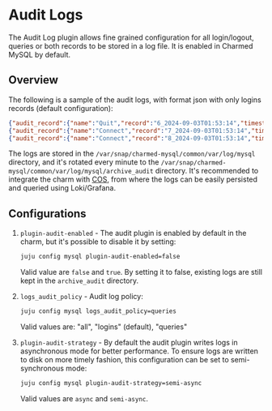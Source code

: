 # Audit Logs

The Audit Log plugin allows fine grained configuration for all login/logout, queries or both records to be stored in a log file. It is enabled in Charmed MySQL by default.

## Overview
The following is a sample of the audit logs, with format json with only logins records (default configuration):

```json
{"audit_record":{"name":"Quit","record":"6_2024-09-03T01:53:14","timestamp":"2024-09-03T01:53:33Z","connection_id":"992","status":0,"user":"clusteradmin","priv_user":"clusteradmin","os_login":"","proxy_user":"","host":"localhost","ip":"","db":""}}
{"audit_record":{"name":"Connect","record":"7_2024-09-03T01:53:14","timestamp":"2024-09-03T01:53:33Z","connection_id":"993","status":1156,"user":"","priv_user":"","os_login":"","proxy_user":"","host":"juju-da2225-8","ip":"10.207.85.214","db":""}}
{"audit_record":{"name":"Connect","record":"8_2024-09-03T01:53:14","timestamp":"2024-09-03T01:53:33Z","connection_id":"994","status":0,"user":"serverconfig","priv_user":"serverconfig","os_login":"","proxy_user":"","host":"juju-da2225-8","ip":"10.207.85.214","db":""}} 
```

The logs are stored in the `/var/snap/charmed-mysql/common/var/log/mysql` directory, and it's rotated
every minute to the `/var/snap/charmed-mysql/common/var/log/mysql/archive_audit` directory.
It's recommended to integrate the charm with [COS](/how-to/monitoring-cos/enable-monitoring), from where the logs can be easily persisted and queried using Loki/Grafana.

## Configurations

1. `plugin-audit-enabled` - The audit plugin is enabled by default in the charm, but it's possible to disable it by setting:

    ```bash
    juju config mysql plugin-audit-enabled=false
    ```
    Valid value are `false` and `true`. By setting it to false, existing logs are still kept in the `archive_audit` directory.

1. `logs_audit_policy` - Audit log policy:

    ```bash
    juju config mysql logs_audit_policy=queries
    ```
    Valid values are: "all", "logins" (default), "queries"

1. `plugin-audit-strategy` - By default the audit plugin writes logs in asynchronous mode for better performance.
    To ensure logs are written to disk on more timely fashion, this configuration can be set to semi-synchronous mode:

    ```bash
    juju config mysql plugin-audit-strategy=semi-async
    ```
    Valid values are `async` and `semi-async`.

